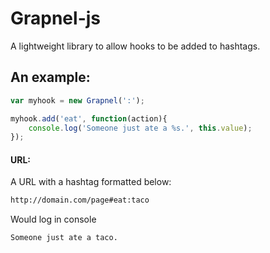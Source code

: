 Grapnel-js
==========

A lightweight library to allow hooks to be added to hashtags.

## An example:

```javascript
var myhook = new Grapnel(':');

myhook.add('eat', function(action){
    console.log('Someone just ate a %s.', this.value);
});
```

#### URL:

A URL with a hashtag formatted below:

```bash
http://domain.com/page#eat:taco
```

Would log in console

```bash
Someone just ate a taco.
```